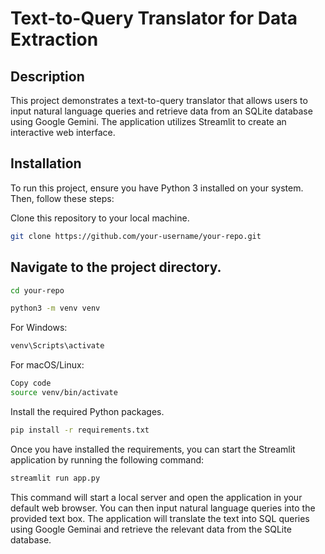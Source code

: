 # Text-to-Query Translator for Data Extraction

## Description
This project demonstrates a text-to-query translator that allows users to input natural language queries and retrieve data from an SQLite database using Google Gemini. The application utilizes Streamlit to create an interactive web interface.

## Installation
To run this project, ensure you have Python 3 installed on your system. Then, follow these steps:

Clone this repository to your local machine.
   ```bash
   git clone https://github.com/your-username/your-repo.git
```
   
## Navigate to the project directory.
```bash
cd your-repo
```
```bash
python3 -m venv venv
```
For Windows:
```bash
venv\Scripts\activate
```
For macOS/Linux:
```bash
Copy code
source venv/bin/activate
```
Install the required Python packages.
```bash
pip install -r requirements.txt
```
Once you have installed the requirements, you can start the Streamlit application by running the following command:

```bash
streamlit run app.py
```
This command will start a local server and open the application in your default web browser. You can then input natural language queries into the provided text box. The application will translate the text into SQL queries using Google Geminai and retrieve the relevant data from the SQLite database.
